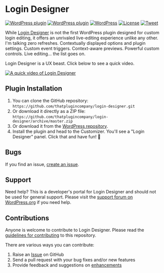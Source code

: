 # Login Designer

[![WordPress plugin](https://img.shields.io/wordpress/plugin/dt/login-designer.svg?style=flat)](https://wordpress.org/plugins/login-designer/) [![WordPress plugin](https://img.shields.io/wordpress/plugin/v/login-designer.svg?style=flat)](https://wordpress.org/plugins/login-designer/) [![WordPress](https://img.shields.io/wordpress/v/login-designer.svg?style=flat)]() [![License](https://img.shields.io/badge/license-GPL--2.0%2B-red.svg)](https://github.com/thatplugincompany/login-designer/blob/master/license.txt) [![Tweet](https://img.shields.io/twitter/url/http/shields.io.svg?style=social)](https://twitter.com/intent/tweet?text=Beautifully%20fast%20WordPress%20login%20customization%20—&url=https://logindesigner.com/&via=logindesigner&hashtags=WordPress)

While [Login Designer](https://logindesigner.com?utm_medium=login-designer-github&utm_source=readme&utm_campaign=readme&utm_content=login-designer) is not the first WordPress plugin designed for custom login editing, it offers an unrivaled live-editing experience unlike any other. I'm talking zero refreshes. Contextually displayed options and plugin settings. Custom event triggers. Context-aware previews. Powerful custom controls. Live editing… the list goes on.

Login Designer is a UX beast. Click below to see a quick video.

[![A quick video of Login Designer](https://user-images.githubusercontent.com/1813435/32916537-6792aa12-caea-11e7-9bb8-d07f00f05b8a.jpg)](https://vimeo.com/243191812#t=1s)

## Plugin Installation ##

1. You can clone the GitHub repository: `https://github.com/thatplugincompany/login-designer.git`
2. Or download it directly as a ZIP file: `https://github.com/thatplugincompany/login-designer/archive/master.zip`
3. Or download it from the [WordPress repository](https://wordpress.org/plugins/login-designer/).
4. Install the plugin and head to the Customizer. You'll see a "Login Designer" panel. Click that and have fun! 🤪

## Bugs ##
If you find an issue, [create an issue](https://github.com/thatplugincompany/login-designer/issues?state=open).

## Support ##
Need help? This is a developer's portal for Login Designer and should not be used for general support. Please visit the [support forum on WordPress.org](https://wordpress.org/support/plugin/login-designer) if you need help.

## Contributions ##
Anyone is welcome to contribute to Login Designer. Please read the [guidelines for contributing](https://github.com/thatplugincompany/login-designer/blob/master/CONTRIBUTING.md) to this repository.

There are various ways you can contribute:

1. Raise an [Issue](https://github.com/thatplugincompany/login-designer/issues) on GitHub
2. Send a pull request with your bug fixes and/or new features
3. Provide feedback and suggestions on [enhancements](https://github.com/thatplugincompany/login-designer/issues?direction=desc&labels=Enhancement&page=1&sort=created&state=open)
